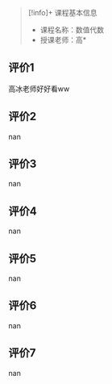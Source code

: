 >[!info]+ 课程基本信息
>
> - 课程名称：数值代数
> - 授课老师：高*

## 评价1

高冰老师好好看ww
## 评价2

nan
## 评价3

nan
## 评价4

nan
## 评价5

nan
## 评价6

nan
## 评价7

nan
